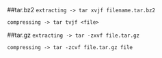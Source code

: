 ##tar.bz2
```extracting -> tar xvjf filename.tar.bz2```

```compressing -> tar tvjf <file>```

##tar.gz
```extracting -> tar -zxvf file.tar.gz```

```compressing -> tar -zcvf file.tar.gz file```
